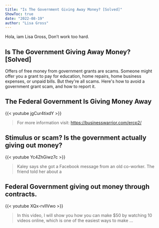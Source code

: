 ```yaml
---
title: "Is The Government Giving Away Money? [Solved]"
ShowToc: true 
date: "2022-08-19"
author: "Lisa Gross" 
---
```


Hola, iam Lisa Gross, Don’t work too hard.
## Is The Government Giving Away Money? [Solved]
Offers of free money from government grants are scams. Someone might offer you a grant to pay for education, home repairs, home business expenses, or unpaid bills. But they're all scams. Here's how to avoid a government grant scam, and how to report it.

## The Federal Government Is Giving Money Away
{{< youtube jgCur4tixdY >}}
>For more information visit: https://businesswarrior.com/ercp2/

## Stimulus or scam? Is the government actually giving out money?
{{< youtube Yc4ZhGiwz7c >}}
>Kaley says she got a Facebook message from an old co-worker. The friend told her about a 

## Federal Government giving out money through contracts.
{{< youtube XQx-rvIIVwo >}}
>In this video, I will show you how you can make $50 by watching 10 videos online, which is one of the easiest ways to make ...

